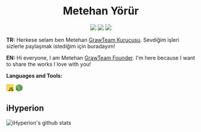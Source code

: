 
<h1 align="center">Metehan Yörür</h1>

<p align="center">
 <a href="https://discord.com/users/300492233625436180" target"blank_"><img src="https://img.shields.io/badge/Discord%20-7289DA.svg?&style=for-the-badge&logo=discord&logoColor=white"></a>
  <a href="https://www.github.com/iHyperionTR" target"blank_"><img src="https://img.shields.io/badge/GitHub%20-191717.svg?&style=for-the-badge&logo=github&logoColor=white"></a>
 <a href="https://www.instagram.com/metehan.qx" target"blank_"><img src="https://img.shields.io/badge/INSTAGRAM%20-DC3175.svg?&style=for-the-badge&logo=instagram&logoColor=white"></a>


**TR:** Herkese selam ben Metehan [GrawTeam Kurucusu](https://discord.gg/bgpTcX5akq). Sevdiğim işleri sizlerle paylaşmak istediğim için buradayım!

**EN:** Hi everyone, I am Metehan [GrawTeam Founder](https://discord.gg/bgpTcX5akq). I'm here because I want to share the works I love with you!

**Languages and Tools:**  

<code><img height="20" src="https://raw.githubusercontent.com/github/explore/80688e429a7d4ef2fca1e82350fe8e3517d3494d/topics/javascript/javascript.png"></code>
<code><img height="20" src="https://raw.githubusercontent.com/github/explore/80688e429a7d4ef2fca1e82350fe8e3517d3494d/topics/nodejs/nodejs.png"></code>    

## iHyperion

![iHyperion's github stats](https://github-readme-stats.vercel.app/api?username=grawtyTR&show_icons=true&theme=dark)


